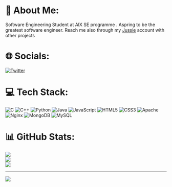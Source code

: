 # 💫 About Me:
Software Engineering Student at AlX SE programme . Aspring to be the greatest software engineer.
Reach me also through my [Jussie](./https://github.com/ci-cada) account with other projects

# 🌐 Socials:
[![Twitter](https://img.shields.io/badge/Twitter-%231DA1F2.svg?logo=Twitter&logoColor=white)](https://twitter.com/_cooder) 

# 💻 Tech Stack:
![C](https://img.shields.io/badge/c-%2300599C.svg?style=for-the-badge&logo=c&logoColor=white) ![C++](https://img.shields.io/badge/c++-%2300599C.svg?style=for-the-badge&logo=c%2B%2B&logoColor=white) ![Python](https://img.shields.io/badge/python-3670A0?style=for-the-badge&logo=python&logoColor=ffdd54) ![Java](https://img.shields.io/badge/java-%23ED8B00.svg?style=for-the-badge&logo=java&logoColor=white) ![JavaScript](https://img.shields.io/badge/javascript-%23323330.svg?style=for-the-badge&logo=javascript&logoColor=%23F7DF1E) ![HTML5](https://img.shields.io/badge/html5-%23E34F26.svg?style=for-the-badge&logo=html5&logoColor=white) ![CSS3](https://img.shields.io/badge/css3-%231572B6.svg?style=for-the-badge&logo=css3&logoColor=white) ![Apache](https://img.shields.io/badge/apache-%23D42029.svg?style=for-the-badge&logo=apache&logoColor=white) ![Nginx](https://img.shields.io/badge/nginx-%23009639.svg?style=for-the-badge&logo=nginx&logoColor=white) ![MongoDB](https://img.shields.io/badge/MongoDB-%234ea94b.svg?style=for-the-badge&logo=mongodb&logoColor=white) ![MySQL](https://img.shields.io/badge/mysql-%2300f.svg?style=for-the-badge&logo=mysql&logoColor=white)
# 📊 GitHub Stats:
![](https://github-readme-stats.vercel.app/api?username=ca-det&theme=dark&hide_border=false&include_all_commits=true&count_private=true)<br/>
![](https://github-readme-streak-stats.herokuapp.com/?user=ca-det&theme=dark&hide_border=false)<br/>
![](https://github-readme-stats.vercel.app/api/top-langs/?username=ca-det&theme=dark&hide_border=false&include_all_commits=true&count_private=true&layout=compact)

---
[![](https://visitcount.itsvg.in/api?id=ca-det&icon=0&color=0)](https://visitcount.itsvg.in)

<!-- Proudly created with GPRM ( https://gprm.itsvg.in ) -->
